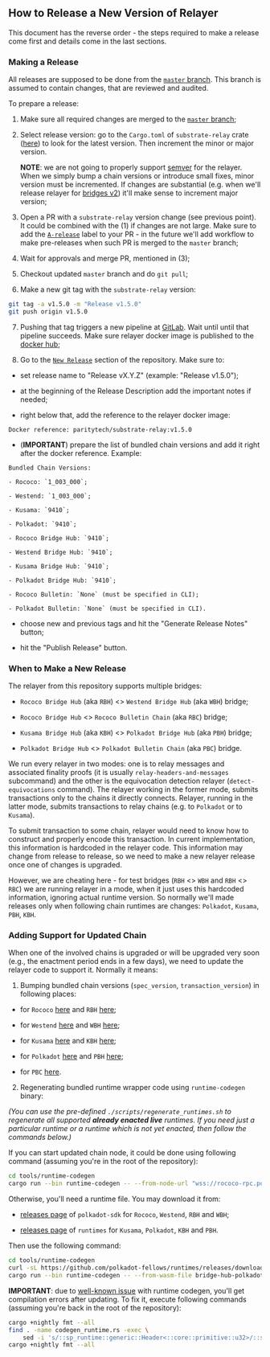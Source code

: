 ## How to Release a New Version of Relayer

This document has the reverse order - the steps required to make a release
come first and details come in the last sections.

### Making a Release

All releases are supposed to be done from the
[`master` branch](https://github.com/paritytech/parity-bridges-common/tree/master).
This branch is assumed to contain changes, that are reviewed and audited.

To prepare a release:

1. Make sure all required changes are merged to the
  [`master` branch](https://github.com/paritytech/parity-bridges-common/tree/master);

2. Select release version: go to the `Cargo.toml` of `substrate-relay` crate
  ([here](https://github.com/paritytech/parity-bridges-common/blob/master/substrate-relay/Cargo.toml#L3))
  to look for the latest version. Then increment the minor or major version.

    **NOTE**: we are not going to properly support [semver](https://semver.org)
    for the relayer. When we simply bump a chain versions or introduce small fixes,
    minor version must be incremented. If changes are substantial (e.g. when
    we'll release relayer for [bridges v2](https://github.com/paritytech/parity-bridges-common/milestone/17))
    it'll make sense to increment major version;

3. Open a PR with a `substrate-relay` version change (see previous point).
  It could be combined with the (1) if changes are not large. Make sure to
  add the [`A-release`](https://github.com/paritytech/parity-bridges-common/labels/A-release)
  label to your PR - in the future we'll add workflow to make pre-releases
  when such PR is merged to the `master` branch;

4. Wait for approvals and merge PR, mentioned in (3);

5. Checkout updated `master` branch and do `git pull`;

6. Make a new git tag with the `substrate-relay` version:
```sh
git tag -a v1.5.0 -m "Release v1.5.0"
git push origin v1.5.0
```

7. Pushing that tag triggers a new pipeline at
  [GitLab](https://gitlab.parity.io/parity/mirrors/parity-bridges-common/-/pipelines).
  Wait until until that pipeline succeeds. Make sure relayer docker image is published
  to the [docker hub](https://hub.docker.com/r/paritytech/substrate-relay/tags);

8. Go to the [`New Release`](https://github.com/paritytech/parity-bridges-common/releases/new)
  section of the repository. Make sure to:

  - set release name to "Release vX.Y.Z" (example: "Release v1.5.0");

  - at the beginning of the Release Description add the important notes if needed;

  - right below that, add the reference to the relayer docker image:
```
Docker reference: paritytech/substrate-relay:v1.5.0
```

  - (**IMPORTANT**) prepare the list of bundled chain versions and add it right after the
    docker reference. Example:
```
Bundled Chain Versions:

- Rococo: `1_003_000`;

- Westend: `1_003_000`;

- Kusama: `9410`;

- Polkadot: `9410`;

- Rococo Bridge Hub: `9410`;

- Westend Bridge Hub: `9410`;

- Kusama Bridge Hub: `9410`;

- Polkadot Bridge Hub: `9410`;

- Rococo Bulletin: `None` (must be specified in CLI);

- Polkadot Bulletin: `None` (must be specified in CLI).
```

  - choose new and previous tags and hit the "Generate Release Notes" button;

  - hit the "Publish Release" button.

### When to Make a New Release

The relayer from this repository supports multiple bridges:

- `Rococo Bridge Hub` (aka `RBH`) <> `Westend Bridge Hub` (aka `WBH`) bridge;

- `Rococo Bridge Hub` <> `Rococo Bulletin Chain` (aka `RBC`) bridge;

- `Kusama Bridge Hub` (aka `KBH`) <> `Polkadot Bridge Hub` (aka `PBH`) bridge;

- `Polkadot Bridge Hub` <> `Polkadot Bulletin Chain` (aka `PBC`) bridge.

We run every relayer in two modes: one is to relay messages and associated finality
proofs (it is usually `relay-headers-and-messages` subcommand) and the other is
the equivocation detection relayer (`detect-equivocations` command). The relayer
working in the former mode, submits transactions only to the chains it directly connects.
Relayer, running in the latter mode, submits transactions to relay chains (e.g. to
`Polkadot` or to `Kusama`).

To submit transaction to some chain, relayer would need to know how to construct and
properly encode this transaction. In current implementation, this information is
hardcoded in the relayer code. This information may change from release to release,
so we need to make a new relayer release once one of changes is upgraded.

However, we are cheating here - for test bridges (`RBH` <> `WBH` and `RBH` <> `RBC`)
we are running relayer in a mode, when it just uses this hardcoded information,
ignoring actual runtime version. So normally we'll made releases only when following
chain runtimes are changes: `Polkadot`, `Kusama`, `PBH`, `KBH`.

### Adding Support for Updated Chain

When one of the involved chains is upgraded or will be upgraded very soon (e.g., the enactment period ends in a few days), we need to update the relayer code to
support it. Normally it means:

1. Bumping bundled chain versions (`spec_version`, `transaction_version`) in following places:

- for `Rococo` [here](https://github.com/paritytech/parity-bridges-common/blob/master/relay-clients/client-rococo/src/lib.rs) and `RBH` [here](https://github.com/paritytech/parity-bridges-common/blob/master/relay-clients/client-bridge-hub-rococo/src/lib.rs);

- for `Westend` [here](https://github.com/paritytech/parity-bridges-common/blob/master/relay-clients/client-westend/src/lib.rs) and `WBH` [here](https://github.com/paritytech/parity-bridges-common/blob/master/relay-clients/client-bridge-hub-westend/src/lib.rs);

- for `Kusama` [here](https://github.com/paritytech/parity-bridges-common/blob/master/relay-clients/client-kusama/src/lib.rs) and `KBH` [here](https://github.com/paritytech/parity-bridges-common/blob/master/relay-clients/client-bridge-hub-kusama/src/lib.rs);

- for `Polkadot` [here](https://github.com/paritytech/parity-bridges-common/blob/master/relay-clients/client-polkadot/src/lib.rs) and `PBH` [here](https://github.com/paritytech/parity-bridges-common/blob/master/relay-clients/client-bridge-hub-polkadot/src/lib.rs);

- for `PBC` [here](https://github.com/paritytech/parity-bridges-common/blob/master/relay-clients/client-polkadot-bulletin/src/lib.rs).

2. Regenerating bundled runtime wrapper code using `runtime-codegen` binary:

_(You can use the pre-defined `./scripts/regenerate_runtimes.sh` to regenerate all supported **already enacted live** runtimes. If you need just a particular runtime or a runtime which is not yet enacted, then follow the commands below.)_

If you can start updated chain node, it could be done using following command
(assuming you're in the root of the repository):
```sh
cd tools/runtime-codegen
cargo run --bin runtime-codegen -- --from-node-url "wss://rococo-rpc.polkadot.io:443" > ../../relay-clients/client-rococo/src/codegen_runtime.rs
```

Otherwise, you'll need a runtime file. You may download it from:

- [releases page](https://github.com/paritytech/polkadot-sdk/releases) of `polkadot-sdk`
  for `Rococo`, `Westend`, `RBH` and `WBH`;

- [releases page](https://github.com/polkadot-fellows/runtimes/releases) of `runtimes`
  for `Kusama`, `Polkadot`, `KBH` and `PBH`.

Then use the following command:
```sh
cd tools/runtime-codegen
curl -sL https://github.com/polkadot-fellows/runtimes/releases/download/v1.2.4/bridge-hub-polkadot_runtime-v1002004.compact.compressed.wasm -o bridge-hub-polkadot_runtime-v1002004.compact.compressed.wasm
cargo run --bin runtime-codegen -- --from-wasm-file bridge-hub-polkadot_runtime-v1002004.compact.compressed.wasm > ../../relay-clients/client-bridge-hub-polkadot/src/codegen_runtime.rs
```

**IMPORTANT**: due to [well-known issue](https://github.com/paritytech/parity-bridges-common/issues/2669)
with runtime codegen, you'll get compilation errors after updating.
To fix it, execute following commands
(assuming you're back in the root of the repository):
```sh
cargo +nightly fmt --all
find . -name codegen_runtime.rs -exec \
    sed -i 's/::sp_runtime::generic::Header<::core::primitive::u32>/::sp_runtime::generic::Header<::core::primitive::u32, ::sp_runtime::traits::BlakeTwo256>/g' {} +
cargo +nightly fmt --all
```
